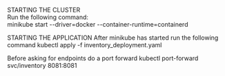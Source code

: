 
STARTING THE CLUSTER<br />
Run the following command:<br />
minikube start --driver=docker --container-runtime=containerd

STARTING THE APPLICATION
After minikube has started run the following command
kubectl apply -f inventory_deployment.yaml 

Before asking for endpoints do a port forward
kubectl port-forward svc/inventory 8081:8081




